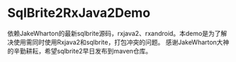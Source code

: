 # SqlBrite2RxJava2Demo


依赖JakeWharton的最新sqlbrite源码，rxjava2、rxandroid。本demo是为了解决使用需同时使用Rxjava2和sqlbrite，打包冲突的问题。
感谢JakeWharton大神的辛勤耕耘，希望sqlbrite2早日发布到maven仓库。


